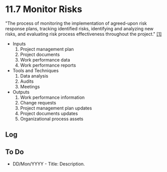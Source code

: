 # 11.7 Monitor Risks

"The process of monitoring the implementation of agreed-upon risk response
plans, tracking identified risks, identifying and analyzing new risks, and
evaluating risk process effectiveness throughout the project."
[[1]](../home.md#references)

- Inputs
  1. Project management plan
  2. Project documents
  3. Work performance data
  4. Work performance reports
- Tools and Techniques
  1. Data analysis
  2. Audits
  3. Meetings
- Outputs
  1. Work performance information
  2. Change requests
  3. Project management plan updates
  4. Project documents updates
  5. Organizational process assets

## Log

## To Do

- DD/Mon/YYYY - Title: Description.

